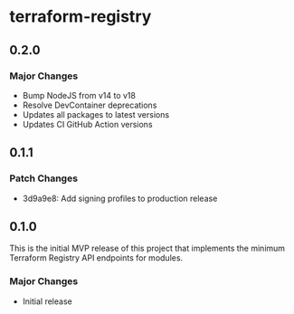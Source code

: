 # terraform-registry

## 0.2.0

### Major Changes

- Bump NodeJS from v14 to v18
- Resolve DevContainer deprecations
- Updates all packages to latest versions
- Updates CI GitHub Action versions

## 0.1.1

### Patch Changes

- 3d9a9e8: Add signing profiles to production release

## 0.1.0

This is the initial MVP release of this project that implements the minimum Terraform Registry API endpoints for modules.

### Major Changes

- Initial release
